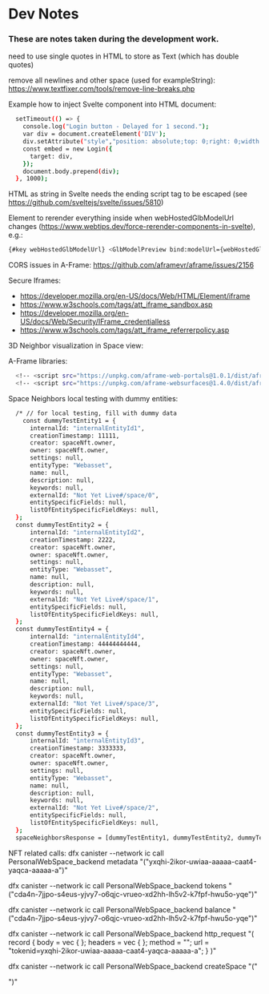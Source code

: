 # Dev Notes
### These are notes taken during the development work.

need to use single quotes in HTML to store as Text (which has double quotes)

remove all newlines and other space (used for exampleString): https://www.textfixer.com/tools/remove-line-breaks.php

Example how to inject Svelte component into HTML document:
```bash
  setTimeout(() => {
    console.log("Login button - Delayed for 1 second.");
    var div = document.createElement('DIV');
    div.setAttribute("style","position: absolute;top: 0;right: 0;width: 100%;height: 2em;display: flex;justify-content: end;align-items: end;z-index: 10;")
    const embed = new Login({
      target: div,
    });
    document.body.prepend(div);
  }, 1000);
```

HTML as string in Svelte needs the ending script tag to be escaped (see https://github.com/sveltejs/svelte/issues/5810)

Element to rerender everything inside when webHostedGlbModelUrl changes (https://www.webtips.dev/force-rerender-components-in-svelte), e.g.:
```bash
{#key webHostedGlbModelUrl} <GlbModelPreview bind:modelUrl={webHostedGlbModelUrl}/> {/key}
```

CORS issues in A-Frame: https://github.com/aframevr/aframe/issues/2156

Secure Iframes:
- https://developer.mozilla.org/en-US/docs/Web/HTML/Element/iframe
- https://www.w3schools.com/tags/att_iframe_sandbox.asp
- https://developer.mozilla.org/en-US/docs/Web/Security/IFrame_credentialless
- https://www.w3schools.com/tags/att_iframe_referrerpolicy.asp

3D Neighbor visualization in Space view:

A-Frame libraries:
```bash
  <!-- <script src="https://unpkg.com/aframe-web-portals@1.0.1/dist/aframe-web-portals.umd.js"></script> -->
  <!-- <script src="https://unpkg.com/aframe-websurfaces@1.4.0/dist/aframe-websurfaces.umd.js"></script> -->
```

Space Neighbors local testing with dummy entities:
```bash
  /* // for local testing, fill with dummy data
    const dummyTestEntity1 = {
      internalId: "internalEntityId1",
      creationTimestamp: 11111,
      creator: spaceNft.owner,
      owner: spaceNft.owner,
      settings: null,
      entityType: "Webasset",
      name: null,
      description: null,
      keywords: null,
      externalId: "Not Yet Live#/space/0",
      entitySpecificFields: null,
      listOfEntitySpecificFieldKeys: null,
  };
  const dummyTestEntity2 = {
      internalId: "internalEntityId2",
      creationTimestamp: 2222,
      creator: spaceNft.owner,
      owner: spaceNft.owner,
      settings: null,
      entityType: "Webasset",
      name: null,
      description: null,
      keywords: null,
      externalId: "Not Yet Live#/space/1",
      entitySpecificFields: null,
      listOfEntitySpecificFieldKeys: null,
  };
  const dummyTestEntity4 = {
      internalId: "internalEntityId4",
      creationTimestamp: 44444444444,
      creator: spaceNft.owner,
      owner: spaceNft.owner,
      settings: null,
      entityType: "Webasset",
      name: null,
      description: null,
      keywords: null,
      externalId: "Not Yet Live#/space/3",
      entitySpecificFields: null,
      listOfEntitySpecificFieldKeys: null,
  };
  const dummyTestEntity3 = {
      internalId: "internalEntityId3",
      creationTimestamp: 3333333,
      creator: spaceNft.owner,
      owner: spaceNft.owner,
      settings: null,
      entityType: "Webasset",
      name: null,
      description: null,
      keywords: null,
      externalId: "Not Yet Live#/space/2",
      entitySpecificFields: null,
      listOfEntitySpecificFieldKeys: null,
  };
  spaceNeighborsResponse = [dummyTestEntity1, dummyTestEntity2, dummyTestEntity3, dummyTestEntity4]; */
```

NFT related calls:
dfx canister --network ic call PersonalWebSpace_backend metadata "(\"yxqhi-2ikor-uwiaa-aaaaa-caat4-yaqca-aaaaa-a\")"

dfx canister --network ic call PersonalWebSpace_backend tokens "(\"cda4n-7jjpo-s4eus-yjvy7-o6qjc-vrueo-xd2hh-lh5v2-k7fpf-hwu5o-yqe\")"

dfx canister --network ic call PersonalWebSpace_backend balance "(\"cda4n-7jjpo-s4eus-yjvy7-o6qjc-vrueo-xd2hh-lh5v2-k7fpf-hwu5o-yqe\")"

dfx canister --network ic call PersonalWebSpace_backend http_request "(
  record {
    body = vec { };
    headers =  vec { };
    method = \"\";
    url = \"tokenid=yxqhi-2ikor-uwiaa-aaaaa-caat4-yaqca-aaaaa-a\";
  }
)"

dfx canister --network ic call PersonalWebSpace_backend createSpace "(\"<html>  <head>     <script src="https://aframe.io/releases/1.4.2/aframe.min.js"></script>     <script src="//cdn.rawgit.com/donmccurdy/aframe-extras/v3.8.3/dist/aframe-extras.min.js"></script>    <script src="https://mannymeadows.github.io/Noosa/aframe-sun-sky.min.js"></script>  </head>  <body>    <a-scene cursor="rayOrigin: mouse" gltf-model="dracoDecoderPath: https://www.gstatic.com/draco/v1/decoders/;" inspector="" keyboard-shortcuts="" screenshot="" vr-mode-ui="" device-orientation-permission-ui="" raycaster="direction: 0.9544506796854287 -0.10164039183312146 -0.2805229594810959; origin: -4.846717797159805 5.074580504821491 2.3289351396596443; useWorldCoordinates: true">       <a-assets>        <a-asset-item id="island-glb" src="tropical_island_modified.glb"></a-asset-item>       <a-asset-item id="sunbed-glb" src="at_a_beach_modified.glb"></a-asset-item>  </a-assets>      <a-entity camera="active: true" look-controls wasd-controls="acceleration:65; fly:true" position="0 4.6 0"></a-entity>       <a-light type="directional" intensity="0.9" position="-1 -2 2" light=""></a-light>      <a-light type="directional" intensity="1.0" position="2 1 -1" light=""></a-light>      <a-entity environment="preset: arches" position="7 -7 -9" ></a-entity>       <a-ocean color="#92E2E2" width="350" depth="250" density="150" speed="2" opacity="0.5"></a-ocean>  <a-entity gltf-model="#island-glb" scale="1 1 1" position="0 3 -5" id="Island" animation-mixer></a-entity>      <div class="a-loader-title" style="display: none;"></div> <div class="a-loader-title" style="display: none;"></div><div class="a-loader-title" style="display: none;"></div><div class="a-loader-title" style="display: none;"></div><div class="a-loader-title" style="display: none;"></div><div class="a-loader-title" style="display: none;"></div></a-scene>  </body> </html>\")"
        